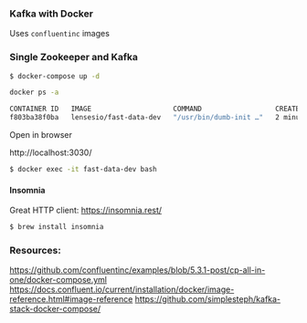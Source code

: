 ### Kafka with Docker

Uses `confluentinc` images

### Single Zookeeper and Kafka

```bash
$ docker-compose up -d
```

```bash
docker ps -a

CONTAINER ID   IMAGE                    COMMAND                  CREATED         STATUS         PORTS                                                                                                                                                  NAMES
f803ba38f0ba   lensesio/fast-data-dev   "/usr/bin/dumb-init …"   2 minutes ago   Up 2 minutes   0.0.0.0:2181->2181/tcp, 0.0.0.0:3030->3030/tcp, 0.0.0.0:8081-8083->8081-8083/tcp, 0.0.0.0:9092->9092/tcp, 0.0.0.0:9581-9585->9581-9585/tcp, 3031/tcp   avro-examples_kafka-cluster_1
```

Open in browser

http://localhost:3030/


```bash
$ docker exec -it fast-data-dev bash
```

#### Insomnia

Great HTTP client:
https://insomnia.rest/

```bash
$ brew install insomnia
```


### Resources:

https://github.com/confluentinc/examples/blob/5.3.1-post/cp-all-in-one/docker-compose.yml
https://docs.confluent.io/current/installation/docker/image-reference.html#image-reference
https://github.com/simplesteph/kafka-stack-docker-compose/